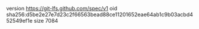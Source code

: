 version https://git-lfs.github.com/spec/v1
oid sha256:d5be2e27e7d23c2f66563bead88ce11201652eae64ab1c9b03acbd452549ef1e
size 7084
